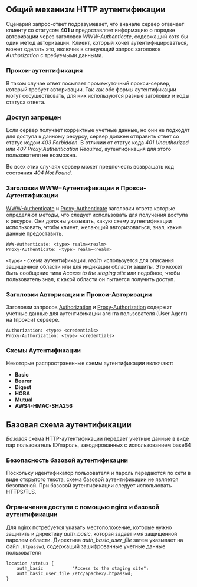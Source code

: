 ## Общий механизм HTTP аутентификации

Сценарий запрос-ответ подразумевает, что вначале сервер отвечает клиенту со статусом **401** и предоставляет информацию о порядке авторизации через заголовок *WWW-Authenticate*, содержащий хотя бы один метод авторизации. Клиент, который хочет аутентифицироваться, может сделать это, включив в следующий запрос заголовок *Authorization* с требуемыми данными.

### Прокси-аутентификация

В таком случае ответ посылает промежуточный прокси-сервер, который требует авторизации. Так как обе формы аутентификации могут сосуществовать, для них используются разные заголовки и коды статуса ответа.

### Доступ запрещен

Если сервер получает корректные учетные данные, но они не подходят для доступа к данному ресурсу, сервер должен отправить ответ со статус кодом *403 Forbidden*. В отличии от статус кода *401 Unauthorized* или *407 Proxy Authentication Required*, аутентификация для этого пользователя не возможна.

Во всех этих случаях сервер может предпочесть возвращать код состояния *404 Not Found*.

### Заголовки WWW=Аутентификации и Прокси-Аутентификации

[WWW-Authenticate](https://developer.mozilla.org/en-US/docs/Web/HTTP/Headers/WWW-Authenticate) и [Proxy-Authenticate](https://developer.mozilla.org/en-US/docs/Web/HTTP/Headers/Proxy-Authenticate) заголовки ответа которые определяют методы, что следует использовать для получения доступа к ресурсе. Они должны указывать, какую схему аутентификации использовать, чтобы клиент, желающий авторизоваться, знал, какие данные предоставить.

```
WWW-Authenticate: <type> realm=<realm>
Proxy-Authenticate: <type> realm=<realm>
```

`<type>` - схема аутентификации. *realm* используется для описания защищенной области или для индикации области защиты. Это может быть сообщение типа *Access to the staging site* или подобное, чтобы пользователь знал, к какой области он пытается получить доступ.

### Заголовки Авторизации и Прокси-Авторизации

Заголовки запросов [Authorization](https://developer.mozilla.org/ru/docs/Web/HTTP/Headers/Authorization) и [Proxy-Authorization](https://developer.mozilla.org/en-US/docs/Web/HTTP/Headers/Proxy-Authorization) содержат учетные данные для аутентификации агента пользователя (User Agent) на (прокси) сервере.

```
Authorization: <type> <credentials>
Proxy-Authorization: <type> <credentials>
```

### Схемы Аутентификации

Некоторые распространенные схемы аутентификации включают:

- **Basic**
- **Bearer**
- **Digest**
- **HOBA**
- **Mutual**
- **AWS4-HMAC-SHA256**

## Базовая схема аутентификации

*Базовая* схема HTTP-аутентификации передает учетные данные в виде пар пользователь ID/пароль, закодированных с использованием base64

### Безопасность базовой аутентификации

Поскольку идентификатор пользователя и пароль передаются по сети в виде открытого текста, схема базовой аутентификации не является безопасной. При базовой аутентификации следует использовать HTTPS/TLS.

### Ограничения доступа с помощью nginx и базовой аутентификации

Для nginx потребуется указать местоположение, которые нужно защитить и директиву *auth_basic*, которая задает имя защищенной паролем области. Директива *auth_basic_user_file* затем указывает на файл `.htpasswd`, содержащий зашифрованные учетные данные пользователя

```nginx
location /status {
	auth_basic			 "Access to the staging site";
	auth_basic_user_file /etc/apache2/.htpasswd;
}
```
